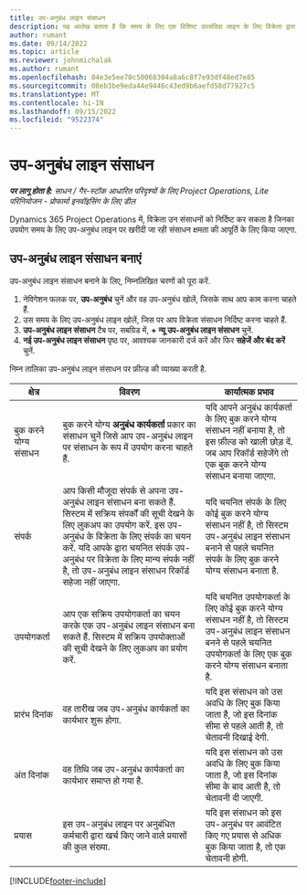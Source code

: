 ```yaml
---
title: उप-अनुबंध लाइन संसाधन
description: यह आलेख बताता है कि समय के लिए एक विशिष्ट उपसंविदा लाइन के लिए विक्रेता द्वारा प्रदान किए गए समर्पित संसाधनों को कैसे निर्दिष्ट किया जाए।
author: rumant
ms.date: 09/14/2022
ms.topic: article
ms.reviewer: johnmichalak
ms.author: rumant
ms.openlocfilehash: 04e3e5ee70c50068304a8a6c8f7e93df48ed7e85
ms.sourcegitcommit: 08eb3be9eda44e9446c43ed9b6aefd58d77927c5
ms.translationtype: MT
ms.contentlocale: hi-IN
ms.lasthandoff: 09/15/2022
ms.locfileid: "9522374"
---
```

# <a name="subcontract-line-resources"></a>उप-अनुबंध लाइन संसाधन

_**पर लागू होता है:** साधन / गैर-स्टॉक आधारित परिदृश्यों के लिए Project Operations, Lite परिनियोजन - प्रोफार्मा इनवॉइसिंग के लिए डील_

Dynamics 365 Project Operations में, विक्रेता उन संसाधनों को निर्दिष्ट कर सकता है जिनका उपयोग समय के लिए उप-अनुबंध लाइन पर खरीदी जा रही संसाधन क्षमता की आपूर्ति के लिए किया जाएगा.

## <a name="create-subcontract-line-resources"></a>उप-अनुबंध लाइन संसाधन बनाएं

उप-अनुबंध लाइन संसाधन बनाने के लिए, निम्नलिखित चरणों को पूरा करें.

1. नेविगेशन फलक पर, **उप-अनुबंध** चुनें और वह उप-अनुबंध खोलें, जिसके साथ आप काम करना चाहते हैं.
2. उस समय के लिए उप-अनुबंध लाइन खोलें, जिस पर आप विक्रेता संसाधन निर्दिष्ट करना चाहते हैं.
3. **उप-अनुबंध लाइन संसाधन** टैब पर, सबग्रिड में, **+ न्यू उप-अनुबंध लाइन संसाधन** चुनें.
4. **नई उप-अनुबंध लाइन संसाधन** पृष्ठ पर, आवश्यक जानकारी दर्ज करें और फिर **सहेजें और बंद करें** चुनें.

निम्न तालिका उप-अनुबंध लाइन संसाधन पर फ़ील्ड की व्याख्या करती है.

| क्षेत्र | विवरण | कार्यात्मक प्रभाव |
| ----- | ----------- | ----------------- |
| बुक करने योग्य संसाधन | बुक करने योग्य **अनुबंध कार्यकर्ता** प्रकार का संसाधन चुनें जिसे आप उप-अनुबंध लाइन पर संसाधन के रूप में उपयोग करना चाहते हैं.| यदि आपने अनुबंध कार्यकर्ता के लिए बुक करने योग्य संसाधन नहीं बनाया है, तो इस फ़ील्ड को खाली छोड़ दें. जब आप रिकॉर्ड सहेजेंगे तो एक बुक करने योग्य संसाधन बनाया जाएगा.  |
| संपर्क | आप किसी मौजूदा संपर्क से अपना उप-अनुबंध लाइन संसाधन बना सकते हैं. सिस्टम में सक्रिय संपर्कों की सूची देखने के लिए लुकअप का उपयोग करें. इस उप-अनुबंध के विक्रेता के लिए संपर्क का चयन करें. यदि आपके द्वारा चयनित संपर्क उप-अनुबंध पर विक्रेता के लिए मान्य संपर्क नहीं है, तो उप-अनुबंध लाइन संसाधन रिकॉर्ड सहेजा नहीं जाएगा.| यदि चयनित संपर्क के लिए कोई बुक करने योग्य संसाधन नहीं है, तो सिस्टम उप-अनुबंध लाइन संसाधन बनाने से पहले चयनित संपर्क के लिए बुक करने योग्य संसाधन बनाता है. |
| उपयोगकर्ता | आप एक सक्रिय उपयोगकर्ता का चयन करके एक उप-अनुबंध लाइन संसाधन बना सकते हैं. सिस्टम में सक्रिय उपयोक्ताओं की सूची देखने के लिए लुकअप का प्रयोग करें.| यदि चयनित उपयोगकर्ता के लिए कोई बुक करने योग्य संसाधन नहीं है, तो सिस्टम उप-अनुबंध लाइन संसाधन बनने से पहले चयनित उपयोगकर्ता के लिए एक बुक करने योग्य संसाधन बनाता है. |
| प्रारंभ दिनांक | वह तारीख जब उप-अनुबंध कार्यकर्ता का कार्यभार शुरू होगा.| यदि इस संसाधन को उस अवधि के लिए बुक किया जाता है, जो इस दिनांक सीमा से पहले आती है, तो चेतावनी दिखाई देगी. |
| अंत दिनांक | वह तिथि जब उप-अनुबंध कार्यकर्ता का कार्यभार समाप्त हो गया है.| यदि इस संसाधन को उस अवधि के लिए बुक किया जाता है, जो इस दिनांक सीमा के बाद आती है, तो चेतावनी दी जाएगी. |
| प्रयास | इस उप-अनुबंध लाइन पर अनुबंधित कर्मचारी द्वारा खर्च किए जाने वाले प्रयासों की कुल संख्या.| यदि इस संसाधन को इस उप-अनुबंध पर आवंटित किए गए प्रयास से अधिक बुक किया जाता है, तो एक चेतावनी होगी. |


[!INCLUDE[footer-include](../../includes/footer-banner.md)]

